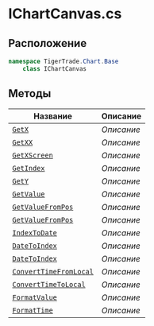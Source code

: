 
# IChartCanvas.cs
## Расположение
```csharp
namespace TigerTrade.Chart.Base  
    class IChartCanvas
```

## Методы
| Название | Описание |
| --- | --- |
| [`GetX`](./Методы/GetX.md) | *Описание* |
| [`GetXX`](./Методы/GetXX.md) | *Описание* |
| [`GetXScreen`](./Методы/GetXScreen.md) | *Описание* |
| [`GetIndex`](./Методы/GetIndex.md) | *Описание* |
| [`GetY`](./Методы/GetY.md) | *Описание* |
| [`GetValue`](./Методы/GetValue.md) | *Описание* |
| [`GetValueFromPos`](./Методы/GetValueFromPos.md) | *Описание* |
| [`GetValueFromPos`](./Методы/GetValueFromPos.md) | *Описание* |
| [`IndexToDate`](./Методы/IndexToDate.md) | *Описание* |
| [`DateToIndex`](./Методы/DateToIndex.md) | *Описание* |
| [`DateToIndex`](./Методы/DateToIndex.md) | *Описание* |
| [`ConvertTimeFromLocal`](./Методы/ConvertTimeFromLocal.md) | *Описание* |
| [`ConvertTimeToLocal`](./Методы/ConvertTimeToLocal.md) | *Описание* |
| [`FormatValue`](./Методы/FormatValue.md) | *Описание* |
| [`FormatTime`](./Методы/FormatTime.md) | *Описание* |
